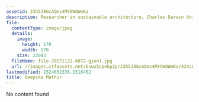 ```yaml
---
assetid: 23h5J8GcAQms4MYSWOWmKa
description: Researcher in sustainable architecture, Charles Darwin University
file:
  contentType: image/jpeg
  details:
    image:
      height: 170
      width: 170
    size: 22043
  fileName: file-20171122-6072-gjon1.jpg
  url: //images.ctfassets.net/bsux5spekp1p/23h5J8GcAQms4MYSWOWmKa/434c87b5e1879d58101b53d85c75ff41/file-20171122-6072-gjon1.jpg
lastmodified: 1524652336.1518452
title: Deepika Mathur
---
```

No content found